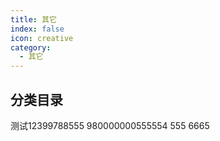 ```yaml
---
title: 其它
index: false
icon: creative
category:
  - 其它
---
```


## 分类目录

测试12399788555
980000000555554
555
6665
<ArticlesMenu />
